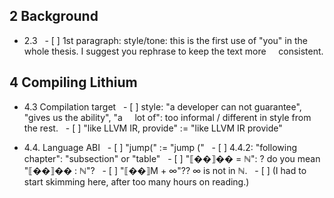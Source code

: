 ## 2 Background
- 2.3
  - [ ] 1st paragraph: style/tone: this is the first use of "you" in the
    whole thesis. I suggest you rephrase to keep the text more
    consistent.

## 4 Compiling Lithium
- 4.3 Compilation target
  - [ ] style: "a developer can not guarantee", "gives us the ability", "a
    lot of": too informal / different in style from the rest.
  - [ ] "like LLVM IR, provide" := "like LLVM IR provide"

- 4.4. Language ABI
  - [ ] "jump(" := "jump ("
  - [ ] 4.4.2: "following chapter": "subsection" or "table"
  - [ ] "⟦��⟧�� = ℕ": ? do you mean "⟦��⟧�� : ℕ"?
  - [ ] "⟦��⟧M + ∞"?? ∞ is not in ℕ.
  - [ ] (I had to start skimming here, after too many hours on reading.)
